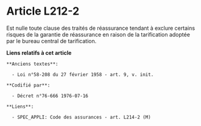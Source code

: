 # Article L212-2

Est nulle toute clause des traités de réassurance tendant à exclure certains risques de la garantie de réassurance en raison
de la tarification adoptée par le bureau central de tarification.

**Liens relatifs à cet article**

	**Anciens textes**:

	  - Loi n°58-208 du 27 février 1958 - art. 9, v. init.

	**Codifié par**:

	  - Décret n°76-666 1976-07-16

	**Liens**:

	  - SPEC_APPLI: Code des assurances - art. L214-2 (M)
